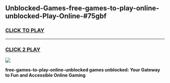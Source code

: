 
## Unblocked-Games-free-games-to-play-online-unblocked-Play-Online-#75gbf
<h3>
<a href="https://premium.freeplayer.one?title=free-games-to-play-online-unblocked&ref=27F">CLICK TO PLAY</a></h3>
<hr>

<h3>
<a href="https://premium.freeplayer.one?title=free-games-to-play-online-unblocked&ref=27F">CLICK 2 PLAY</a>
  
</h3>

<a href="https://premium.freeplayer.one?title=free-games-to-play-online-unblocked&ref=27F"><img src="https://clearcache.store/games.png"></a>


**free-games-to-play-online-unblocked games unblocked: Your Gateway to Fun and Accessible Online Gaming**
